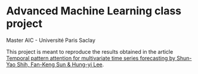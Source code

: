 # Advanced Machine Learning class project
Master AIC - Université Paris Saclay

This project is meant to reproduce the results obtained in the article [Temporal pattern attention for multivariate time series forecasting by Shun-Yao Shih, Fan-Keng Sun & Hung-yi Lee](https://link.springer.com/article/10.1007/s10994-019-05815-0).

